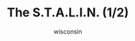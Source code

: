 ---
media: "images/rounds/soviet/stalin_1.png"
media_type: image
title: The S.T.A.L.I.N. (1/2)
author: [wisconsin]
desc: I do have the context for this. You're not getting it though.
---